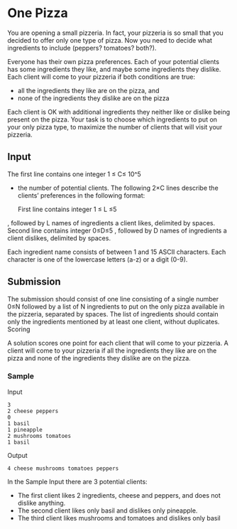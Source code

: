 # One Pizza

You are opening a small pizzeria. In fact, your pizzeria is so small that you decided to offer only one type of pizza.
Now you need to decide what ingredients to include (peppers? tomatoes? both?).

Everyone has their own pizza preferences. Each of your potential clients has some ingredients they like, and maybe some
ingredients they dislike. Each client will come to your pizzeria if both conditions are true:

- all the ingredients they like are on the pizza, and
- none of the ingredients they dislike are on the pizza

Each client is OK with additional ingredients they neither like or dislike being present on the pizza. Your task is to
choose which ingredients to put on your only pizza type, to maximize the number of clients that will visit your
pizzeria.

## Input

The first line contains one integer 1 ≤ C≤ 10^5

- the number of potential clients. The following 2×C lines describe the clients’ preferences in the following format:

  First line contains integer 1 ≤ L ≤5

, followed by L names of ingredients a client likes, delimited by spaces. Second line contains integer 0≤D≤5 , followed
by D names of ingredients a client dislikes, delimited by spaces.

Each ingredient name consists of between 1 and 15 ASCII characters. Each character is one of the lowercase letters (a-z)
or a digit (0-9).

## Submission

The submission should consist of one line consisting of a single number 0≤N followed by a list of N ingredients to put
on the only pizza available in the pizzeria, separated by spaces. The list of ingredients should contain only the
ingredients mentioned by at least one client, without duplicates. Scoring

A solution scores one point for each client that will come to your pizzeria. A client will come to your pizzeria if all
the ingredients they like are on the pizza and none of the ingredients they dislike are on the pizza.

### Sample

Input

```text
3
2 cheese peppers
0
1 basil
1 pineapple
2 mushrooms tomatoes
1 basil
```

Output

```text
4 cheese mushrooms tomatoes peppers
```

In the Sample Input there are 3 potential clients:

- The first client likes 2 ingredients, cheese and peppers, and does not dislike anything.
- The second client likes only basil and dislikes only pineapple.
- The third client likes mushrooms and tomatoes and dislikes only basil 